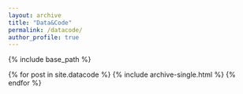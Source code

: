 ```yaml
---
layout: archive
title: "Data&Code"
permalink: /datacode/
author_profile: true
---
```


{% include base_path %}


{% for post in site.datacode %}
  {% include archive-single.html %}
{% endfor %}
